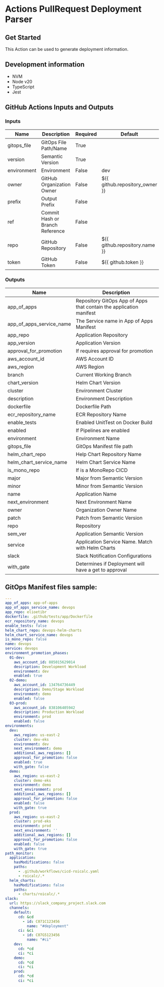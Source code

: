 # Actions PullRequest Deployment Parser

## Get Started

This Action can be used to generate deployment information.

## Development information

* NVM
* Node v20
* TypeScript
* Jest

## GitHub Actions Inputs and Outputs

<!-- BEGINNING OF TEMPLATE -->
### Inputs

|    Name     |           Description           | Required |            Default             |
| ----------- | ------------------------------- | -------- | ------------------------------ |
| gitops_file | GitOps File Path/Name           | True     |                                |
| version     | Semantic Version                | True     |                                |
| environment | Environment                     | False    | dev                            |
| owner       | GitHub Organization Owner       | False    | ${{ github.repository_owner }} |
| prefix      | Output Prefix                   | False    |                                |
| ref         | Commit Hash or Branch Reference | False    |                                |
| repo        | GitHub Repository               | False    | ${{ github.repository.name }}  |
| token       | GitHub Token                    | False    | ${{ github.token }}            |

### Outputs

|           Name           |                             Description                             |
| ------------------------ | ------------------------------------------------------------------- |
| app_of_apps              | Repository GitOps App of Apps that contain the application manifest |
| app_of_apps_service_name | The Service name in App of Apps Manifest                            |
| app_repo                 | Application Repository                                              |
| app_version              | Application Version                                                 |
| approval_for_promotion   | If requires approval for promotion                                  |
| aws_account_id           | AWS Account ID                                                      |
| aws_region               | AWS Region                                                          |
| branch                   | Current Working Branch                                              |
| chart_version            | Helm Chart Version                                                  |
| cluster                  | Environment Cluster                                                 |
| description              | Environment Description                                             |
| dockerfile               | Dockerfile Path                                                     |
| ecr_repository_name      | ECR Repository Name                                                 |
| enable_tests             | Enabled UnitTest on Docker Build                                    |
| enabled                  | If Pipelines are enabled                                            |
| environment              | Environment Name                                                    |
| gitops_file              | GitOps Manifest file path                                           |
| helm_chart_repo          | Help Chart Repository Name                                          |
| helm_chart_service_name  | Helm Chart Service Name                                             |
| is_mono_repo             | If is a MonoRepo CICD                                               |
| major                    | Major from Semantic Version                                         |
| minor                    | Minor from Semantic Version                                         |
| name                     | Application Name                                                    |
| next_environment         | Next Environment Name                                               |
| owner                    | Organization Owner Name                                             |
| patch                    | Patch from Semantic Version                                         |
| repo                     | Repository                                                          |
| sem_ver                  | Application Semantic Version                                        |
| service                  | Application Service Name. Match with Helm Charts                    |
| slack                    | Slack Notification Configurations                                   |
| with_gate                | Determines if Deployment will have a get to approval                |
<!-- END OF TEMPLATE -->

## GitOps Manifest files sample:

```yaml
---
app_of_apps: app-of-apps
app_of_apps_service_name: devops
app_repo: elioetibr
dockerfile: .github/tests/app/Dockerfile
ecr_repository_name: devops
enable_tests: false
helm_chart_repo: devops-helm-charts
helm_chart_service_name: devops
is_mono_repo: false
name: devops
service: devops
environment_promotion_phases:
  01-dev:
    aws_account_id: 885015629014
    description: Development Workload
    environment: dev
    enabled: true
  02-demo:
    aws_account_id: 134764736449
    description: Demo/Stage Workload
    environment: demo
    enabled: false
  03-prod:
    aws_account_id: 838106405942
    description: Production Workload
    environment: prod
    enabled: false
environments:
  dev:
    aws_region: us-east-2
    cluster: dev-eks
    environment: dev
    next_environment: demo
    additional_aws_regions: []
    approval_for_promotion: false
    enabled: true
    with_gate: false
  demo:
    aws_region: us-east-2
    cluster: demo-eks
    environment: demo
    next_environment: prod
    additional_aws_regions: []
    approval_for_promotion: false
    enabled: false
    with_gate: true
  prod:
    aws_region: us-east-2
    cluster: prod-eks
    environment: prod
    next_environment: ''
    additional_aws_regions: []
    approval_for_promotion: false
    enabled: false
    with_gate: true
path_monitor:
  application:
    hasModifications: false
    paths:
      - .github/workflows/cicd-roicalc.yaml
      - roicalc/.*
  helm_charts:
    hasModifications: false
    paths:
      - charts/roicalc/.*
slack:
  url: https://slack_company_project.slack.com
  channels:
    default:
      cd: &cd
        - id: C071C123456
          name: "#deployment"
      ci: &ci
        - id: C07G5123456
          name: "#ci"
    dev:
      cd: *cd
      ci: *ci
    demo:
      cd: *cd
      ci: *ci
    prod:
      cd: *cd
      ci: *ci
```
